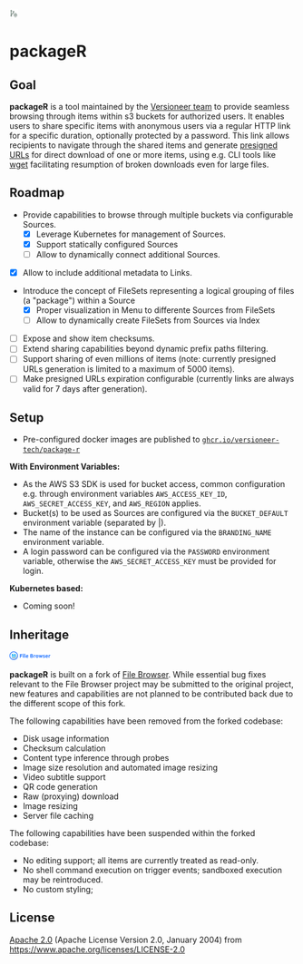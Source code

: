 <img src="https://raw.githubusercontent.com/versioneer-tech/package-r-design/main/logo.png" height="15"/>

# packageR 

## Goal

**packageR** is a tool maintained by the [Versioneer team](https://versioneer.at) to provide seamless browsing through items within s3 buckets for authorized users. It enables users to share specific items with anonymous users via a regular HTTP link for a specific duration, optionally protected by a password. This link allows recipients to navigate through the shared items and generate [presigned URLs](https://docs.aws.amazon.com/AmazonS3/latest/userguide/using-presigned-url.html) for direct download of one or more items, using e.g. CLI tools like [wget](https://www.gnu.org/software/wget/) facilitating resumption of broken downloads even for large files.

## Roadmap

- Provide capabilities to browse through multiple buckets via configurable Sources.
  - [x] Leverage Kubernetes for management of Sources.
  - [x] Support statically configured Sources
  - [ ] Allow to dynamically connect additional Sources.
- [x] Allow to include additional metadata to Links.
- Introduce the concept of FileSets representing a logical grouping of files (a "package") within a Source
  - [x] Proper visualization in Menu to differente Sources from FileSets
  - [ ] Allow to dynamically create FileSets from Sources via Index
- [ ] Expose and show item checksums.
- [ ] Extend sharing capabilities beyond dynamic prefix paths filtering.
- [ ] Support sharing of even millions of items (note: currently presigned URLs generation is limited to a maximum of 5000 items).
- [ ] Make presigned URLs expiration configurable (currently links are always valid for 7 days after generation).

## Setup

- Pre-configured docker images are published to [`ghcr.io/versioneer-tech/package-r`](https://github.com/versioneer-tech/package-r/pkgs/container/package-r)

**With Environment Variables:**

- As the AWS S3 SDK is used for bucket access, common configuration e.g. through environment variables `AWS_ACCESS_KEY_ID`, `AWS_SECRET_ACCESS_KEY`, and `AWS_REGION` applies.
- Bucket(s) to be used as Sources are configured via the `BUCKET_DEFAULT` environment variable (separated by |).
- The name of the instance can be configured via the `BRANDING_NAME` environment variable.
- A login password can be configured via the `PASSWORD` environment variable, otherwise the `AWS_SECRET_ACCESS_KEY` must be provided for login. 

**Kubernetes based:**

- Coming soon!

## Inheritage

<img src="https://raw.githubusercontent.com/filebrowser/logo/master/banner.png" height="15"/>

**packageR** is built on a fork of [File Browser](https://github.com/filebrowser/filebrowser/). While essential bug fixes relevant to the  File Browser project may be submitted to the original project, new features and capabilities are not planned to be contributed back due to the different scope of this fork.

The following capabilities have been removed from the forked codebase:
- Disk usage information
- Checksum calculation
- Content type inference through probes
- Image size resolution and automated image resizing
- Video subtitle support
- QR code generation
- Raw (proxying) download
- Image resizing
- Server file caching

The following capabilities have been suspended within the forked codebase:
- No editing support; all items are currently treated as read-only.
- No shell command execution on trigger events; sandboxed execution may be reintroduced.
- No custom styling;

## License

[Apache 2.0](LICENSE) (Apache License Version 2.0, January 2004) from https://www.apache.org/licenses/LICENSE-2.0
